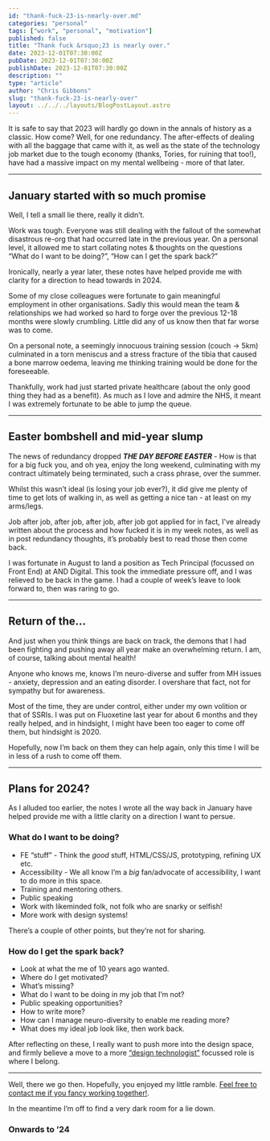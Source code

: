 ```yaml
---
id: "thank-fuck-23-is-nearly-over.md"
categories: "personal"
tags: ["work", "personal", "motivation"]
published: false
title: "Thank fuck &rsquo;23 is nearly over."
date: 2023-12-01T07:30:00Z
pubDate: 2023-12-01T07:30:00Z
publishDate: 2023-12-01T07:30:00Z
description: ""
type: "article"
author: "Chris Gibbons"
slug: "thank-fuck-23-is-nearly-over"
layout: ../../../layouts/BlogPostLayout.astro
---
```


It is safe to say that 2023 will hardly go down in the annals of history as a classic. How come? Well, for one redundancy. The after-effects of dealing with all the baggage that came with it, as well as the state of the technology job market due to the tough economy (thanks, Tories, for ruining that too!), have had a massive impact on my mental wellbeing - more of that later.

----

## January started with so much promise

Well, I tell a small lie there, really it didn&rsquo;t.

Work was tough. Everyone was still dealing with the fallout of the somewhat disastrous re-org that had occurred late in the previous year. On a personal level, it allowed me to start collating notes &amp; thoughts on the questions &ldquo;What do I want to be doing?&rdquo;, &ldquo;How can I get the spark back?&rdquo;

Ironically, nearly a year later, these notes have helped provide me with clarity for a direction to head towards in 2024.

Some of my close colleagues were fortunate to gain meaningful employment in other organisations. Sadly this would mean the team &amp; relationships we had worked so hard to forge over the previous 12-18 months were slowly crumbling. Little did any of us know then that far worse was to come.

On a personal note, a seemingly innocuous training session (couch -> 5km) culminated in a torn meniscus and a stress fracture of the tibia that caused a bone marrow oedema, leaving me thinking training would be done for the foreseeable.

Thankfully, work had just started private healthcare (about the only good thing they had as a benefit). As much as I love and admire the NHS, it meant I was extremely fortunate to be able to jump the queue.

----

## Easter bombshell and mid-year slump

The news of redundancy dropped _**THE DAY BEFORE EASTER**_ - How is that for a big fuck you, and oh yea, enjoy the long weekend, culminating with my contract ultimately being terminated, such a crass phrase, over the summer.

Whilst this wasn&rsquo;t ideal (is losing your job ever?), it did give me plenty of time to get lots of walking in, as well as getting a nice tan - at least on my arms/legs.

Job after job, after job, after job, after job got applied for in fact, I've already written about the process and how fucked it is in my week notes, as well as in post redundancy thoughts, it&rsquo;s probably best to read those then come back.

I was fortunate in August to land a position as Tech Principal (focussed on Front End) at AND Digital. This took the immediate pressure off, and I was relieved to be back in the game. I had a couple of week&rsquo;s leave to look forward to, then was raring to go.

----

## Return of the&hellip;

And just when you think things are back on track, the demons that I had been fighting and pushing away all year make an overwhelming return. I am, of course, talking about mental health!

Anyone who knows me, knows I&rsquo;m neuro-diverse and suffer from MH issues - anxiety, depression and an eating disorder. I overshare that fact, not for sympathy but for awareness.

Most of the time, they are under control, either under my own volition or that of SSRIs. I was put on Fluoxetine last year for about 6 months and they really helped, and in hindsight, I might have been too eager to come off them, but hindsight is 2020.

Hopefully, now I&rsquo;m back on them they can help again, only this time I will be in less of a rush to come off them.

----

## Plans for 2024?

As I alluded too earlier, the notes I wrote all the way back in January have helped provide me with a little clarity on a direction I want to persue.

### What do I want to be doing?

- FE &ldquo;stuff&rdquo; - Think the _good_ stuff, HTML/CSS/JS, prototyping, refining UX etc.
- Accessibility - We all know I&rsquo;m a *big* fan/advocate of accessibility, I want to do more in this space.
- Training and mentoring others.
- Public speaking
- Work with likeminded folk, not folk who are snarky or selfish!
- More work with design systems!

 There&rsquo;s a couple of other points, but they&rsquo;re not for sharing.

### How do I get the spark back?

- Look at what the me of 10 years ago wanted.
- Where do I get motivated?
- What&rsquo;s missing?
- What do I want to be doing in my job that I&rsquo;m not?
- Public speaking opportunities?
- How to write more?
- How can I manage neuro-diversity to enable me reading more?
- What does my ideal job look like, then work back.

After reflecting on these, I really want to push more into the design space, and firmly believe a move to a more [&ldquo;design technologist&rdquo;](/about/#design-technologist) focussed role is where I belong.

----

Well, there we go then. Hopefully, you enjoyed my little ramble. [Feel free to contact me if you fancy working together!](/contact/).

In the meantime I&rsquo;m off to find a very dark room for a lie down.

### Onwards to &rsquo;24
